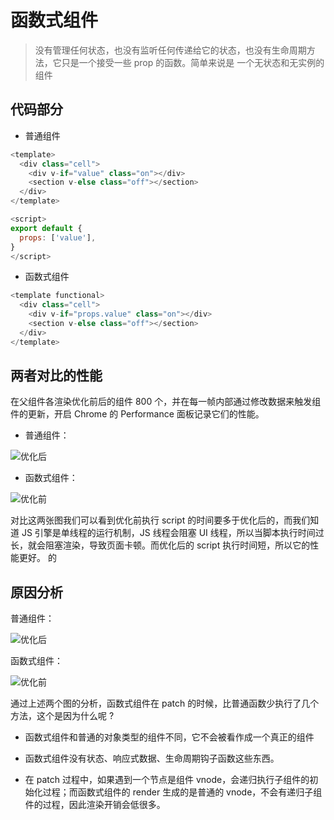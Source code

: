 # 函数式组件

> 没有管理任何状态，也没有监听任何传递给它的状态，也没有生命周期方法，它只是一个接受一些 prop 的函数。简单来说是 一个无状态和无实例的组件

## 代码部分

- 普通组件

```javascript
<template>
  <div class="cell">
    <div v-if="value" class="on"></div>
    <section v-else class="off"></section>
  </div>
</template>

<script>
export default {
  props: ['value'],
}
</script>
```

- 函数式组件

```javascript
<template functional>
  <div class="cell">
    <div v-if="props.value" class="on"></div>
    <section v-else class="off"></section>
  </div>
</template>
```

## 两者对比的性能

在父组件各渲染优化前后的组件 800 个，并在每一帧内部通过修改数据来触发组件的更新，开启 Chrome 的 Performance 面板记录它们的性能。

- 普通组件：

![优化后](/images/Functional/普通组件1.png)

- 函数式组件：

![优化前](/images/Functional/函数式组件1.png)

对比这两张图我们可以看到优化前执行 script 的时间要多于优化后的，而我们知道 JS 引擎是单线程的运行机制，JS 线程会阻塞 UI 线程，所以当脚本执行时间过长，就会阻塞渲染，导致页面卡顿。而优化后的 script 执行时间短，所以它的性能更好。
的
## 原因分析

普通组件：

![优化后](/images/Functional/普通组件2.png)

函数式组件：

![优化前](/images/Functional/函数式组件2.png)

通过上述两个图的分析，函数式组件在 patch 的时候，比普通函数少执行了几个方法，这个是因为什么呢 ?

- 函数式组件和普通的对象类型的组件不同，它不会被看作成一个真正的组件

- 函数式组件没有状态、响应式数据、生命周期钩子函数这些东西。

- 在 patch 过程中，如果遇到一个节点是组件 vnode，会递归执行子组件的初始化过程；而函数式组件的 render 生成的是普通的 vnode，不会有递归子组件的过程，因此渲染开销会低很多。
